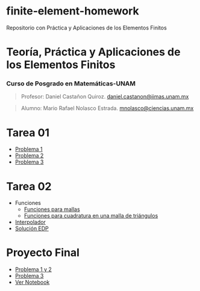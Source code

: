 # finite-element-homework
Repositorio con Práctica y Aplicaciones de los Elementos Finitos


# Teoría, Práctica y Aplicaciones de los Elementos Finitos
### Curso de Posgrado en Matemáticas-UNAM

> Profesor: Daniel Castañon Quiroz. daniel.castanon@iimas.unam.mx

> Alumno: Mario Rafael Nolasco Estrada. mnolasco@ciencias.unam.mx



# Tarea 01
 * [Problema 1](Problema01.md)
 * [Problema 2](Problema02.md)
 * [Problema 3](Problema03.md)
# Tarea 02
 * Funciones
    * [Funciones para mallas](funciones-para-mallas.md)
    * [Funciones para cuadratura en una malla de triángulos](funciones-cuadratura-mallas.md)
 * [Interpolador](Interpolador-T02.md)
 * [Solución EDP](EDP-T02.md)
 # Proyecto Final
 * [Problema 1 y 2](Proyecto-01.md)
 * [Problema 3](Proyecto-02.md)
 * [Ver Notebook](C%C3%B3digos%20en%20Notebook%20-%20Elementos%20Finitos.ipynb)
